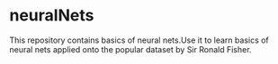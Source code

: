 # neuralNets 
This repository contains basics of neural nets.Use it to learn basics of neural nets applied onto the popular dataset by Sir Ronald Fisher.
